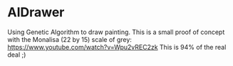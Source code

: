 # AIDrawer
Using Genetic Algorithm to draw painting.
This is a small proof of concept with the Monalisa (22 by 15) scale of grey:
https://www.youtube.com/watch?v=Wpu2vREC2zk
This is 94% of the real deal ;)

